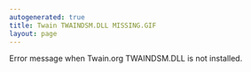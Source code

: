 ```yaml
---
autogenerated: true
title: Twain TWAINDSM.DLL MISSING.GIF
layout: page
---
```


Error message when Twain.org TWAINDSM.DLL is not installed.
